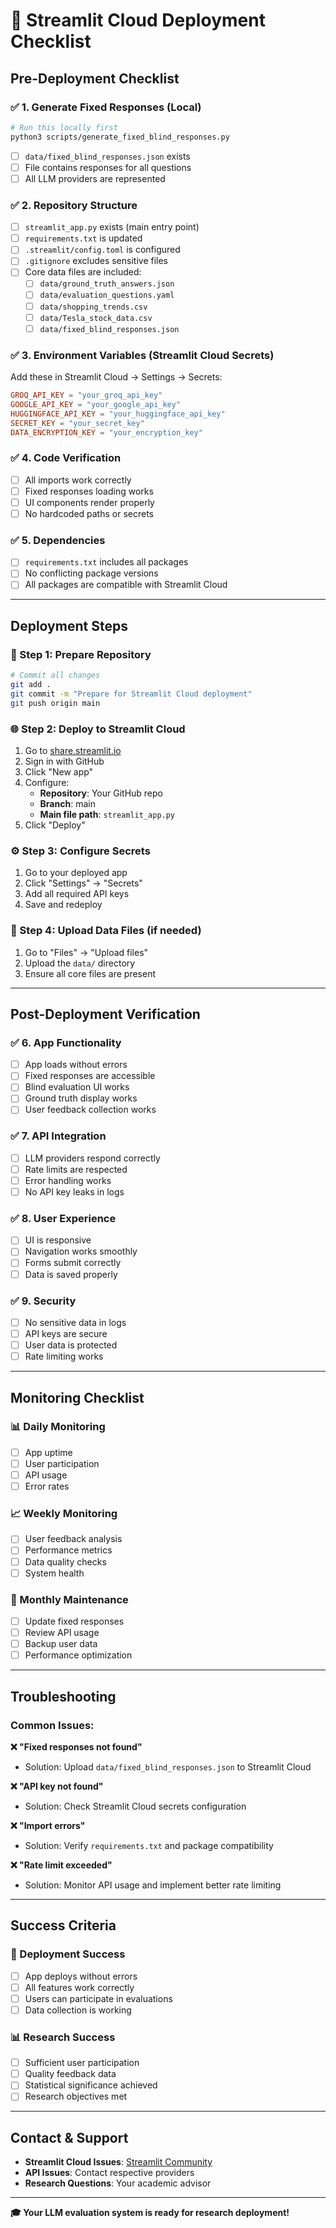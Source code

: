 # 🚀 Streamlit Cloud Deployment Checklist

## Pre-Deployment Checklist

### ✅ 1. Generate Fixed Responses (Local)
```bash
# Run this locally first
python3 scripts/generate_fixed_blind_responses.py
```
- [ ] `data/fixed_blind_responses.json` exists
- [ ] File contains responses for all questions
- [ ] All LLM providers are represented

### ✅ 2. Repository Structure
- [ ] `streamlit_app.py` exists (main entry point)
- [ ] `requirements.txt` is updated
- [ ] `.streamlit/config.toml` is configured
- [ ] `.gitignore` excludes sensitive files
- [ ] Core data files are included:
  - [ ] `data/ground_truth_answers.json`
  - [ ] `data/evaluation_questions.yaml`
  - [ ] `data/shopping_trends.csv`
  - [ ] `data/Tesla_stock_data.csv`
  - [ ] `data/fixed_blind_responses.json`

### ✅ 3. Environment Variables (Streamlit Cloud Secrets)
Add these in Streamlit Cloud → Settings → Secrets:

```toml
GROQ_API_KEY = "your_groq_api_key"
GOOGLE_API_KEY = "your_google_api_key"
HUGGINGFACE_API_KEY = "your_huggingface_api_key"
SECRET_KEY = "your_secret_key"
DATA_ENCRYPTION_KEY = "your_encryption_key"
```

### ✅ 4. Code Verification
- [ ] All imports work correctly
- [ ] Fixed responses loading works
- [ ] UI components render properly
- [ ] No hardcoded paths or secrets

### ✅ 5. Dependencies
- [ ] `requirements.txt` includes all packages
- [ ] No conflicting package versions
- [ ] All packages are compatible with Streamlit Cloud

---

## Deployment Steps

### 🔧 Step 1: Prepare Repository
```bash
# Commit all changes
git add .
git commit -m "Prepare for Streamlit Cloud deployment"
git push origin main
```

### 🌐 Step 2: Deploy to Streamlit Cloud
1. Go to [share.streamlit.io](https://share.streamlit.io)
2. Sign in with GitHub
3. Click "New app"
4. Configure:
   - **Repository**: Your GitHub repo
   - **Branch**: main
   - **Main file path**: `streamlit_app.py`
5. Click "Deploy"

### ⚙️ Step 3: Configure Secrets
1. Go to your deployed app
2. Click "Settings" → "Secrets"
3. Add all required API keys
4. Save and redeploy

### 📁 Step 4: Upload Data Files (if needed)
1. Go to "Files" → "Upload files"
2. Upload the `data/` directory
3. Ensure all core files are present

---

## Post-Deployment Verification

### ✅ 6. App Functionality
- [ ] App loads without errors
- [ ] Fixed responses are accessible
- [ ] Blind evaluation UI works
- [ ] Ground truth display works
- [ ] User feedback collection works

### ✅ 7. API Integration
- [ ] LLM providers respond correctly
- [ ] Rate limits are respected
- [ ] Error handling works
- [ ] No API key leaks in logs

### ✅ 8. User Experience
- [ ] UI is responsive
- [ ] Navigation works smoothly
- [ ] Forms submit correctly
- [ ] Data is saved properly

### ✅ 9. Security
- [ ] No sensitive data in logs
- [ ] API keys are secure
- [ ] User data is protected
- [ ] Rate limiting works

---

## Monitoring Checklist

### 📊 Daily Monitoring
- [ ] App uptime
- [ ] User participation
- [ ] API usage
- [ ] Error rates

### 📈 Weekly Monitoring
- [ ] User feedback analysis
- [ ] Performance metrics
- [ ] Data quality checks
- [ ] System health

### 🔄 Monthly Maintenance
- [ ] Update fixed responses
- [ ] Review API usage
- [ ] Backup user data
- [ ] Performance optimization

---

## Troubleshooting

### Common Issues:

**❌ "Fixed responses not found"**
- Solution: Upload `data/fixed_blind_responses.json` to Streamlit Cloud

**❌ "API key not found"**
- Solution: Check Streamlit Cloud secrets configuration

**❌ "Import errors"**
- Solution: Verify `requirements.txt` and package compatibility

**❌ "Rate limit exceeded"**
- Solution: Monitor API usage and implement better rate limiting

---

## Success Criteria

### 🎯 Deployment Success
- [ ] App deploys without errors
- [ ] All features work correctly
- [ ] Users can participate in evaluations
- [ ] Data collection is working

### 📊 Research Success
- [ ] Sufficient user participation
- [ ] Quality feedback data
- [ ] Statistical significance achieved
- [ ] Research objectives met

---

## Contact & Support

- **Streamlit Cloud Issues**: [Streamlit Community](https://discuss.streamlit.io/)
- **API Issues**: Contact respective providers
- **Research Questions**: Your academic advisor

---

**🎓 Your LLM evaluation system is ready for research deployment!** 